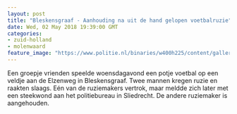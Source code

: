 ```yaml
---
layout: post
title: "Bleskensgraaf - Aanhouding na uit de hand gelopen voetbalruzie"
date: Wed, 02 May 2018 19:39:00 GMT
categories: 
- zuid-holland 
- molenwaard 
feature_image: "https://www.politie.nl/binaries/w400h225/content/gallery/politie/stockfotos/infra-en-voertuigen/politieauto-met-zwaailicht.jpg"
---
```


Een groepje vrienden speelde woensdagavond een potje voetbal op een veldje aan de Elzenweg in Bleskensgraaf. Twee mannen kregen ruzie en raakten slaags. Eén van de ruziemakers vertrok, maar meldde zich later met een steekwond aan het politiebureau in Sliedrecht. De andere ruziemaker is aangehouden.
